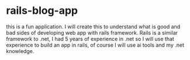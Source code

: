 # rails-blog-app
this is a fun application. I will create this to understand what is good and bad sides of developing web app with rails framework. Rails is a similar framework to .net, I had 5 years of experience in .net so I will use that experience to build an app in rails, of course I will use ai tools and my .net knowledge.
